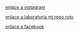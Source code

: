 [enlace a instagram](https://www.intagram.com)

[enlace a laboratoria mi repo roto](https://https://github.com/catherinefc2)

[enlace a facebook](https://www.facebook.coom)